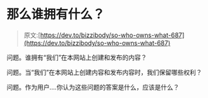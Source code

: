 # 那么谁拥有什么？

> 原文:[https://dev.to/bizzibody/so-who-owns-what-687](https://dev.to/bizzibody/so-who-owns-what-687)

问题。谁拥有“我们”在本网站上创建和发布的内容？

问题。当“我们”在本网站上创建内容和发布内容时，我们保留哪些权利？

问题。作为用户....你认为这些问题的答案是什么，应该是什么？